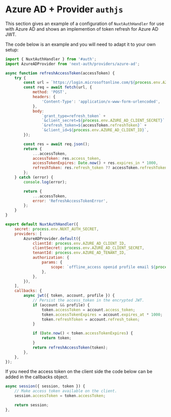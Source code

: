 # Azure AD + Provider `authjs`

This section gives an example of a configuration of `NuxtAuthHandler` for use with Azure AD and shows an implemention of token refresh for Azure AD JWT.

The code below is an example and you will need to adapt it to your own setup:
```js
import { NuxtAuthHandler } from '#auth';
import AzureADProvider from 'next-auth/providers/azure-ad';

async function refreshAccessToken(accessToken) {
	try {
		const url = `https://login.microsoftonline.com/${process.env.AZURE_AD_TENANT_ID}/oauth2/v2.0/token`;
		const req = await fetch(url, {
			method: 'POST',
			headers: {
				'Content-Type': 'application/x-www-form-urlencoded',
			},
			body:
				`grant_type=refresh_token` +
				`&client_secret=${process.env.AZURE_AD_CLIENT_SECRET}` +
				`&refresh_token=${accessToken.refreshToken}` +
				`&client_id=${process.env.AZURE_AD_CLIENT_ID}`,
		});

		const res = await req.json();
		return {
			...accessToken,
			accessToken: res.access_token,
			accessTokenExpires: Date.now() + res.expires_in * 1000,
			refreshToken: res.refresh_token ?? accessToken.refreshToken, // Fall back to old refresh token
		};
	} catch (error) {
		console.log(error);

		return {
			...accessToken,
			error: 'RefreshAccessTokenError',
		};
	}
}

export default NuxtAuthHandler({
	secret: process.env.NUXT_AUTH_SECRET,
	providers: [
		AzureADProvider.default({
			clientId: process.env.AZURE_AD_CLIENT_ID,
			clientSecret: process.env.AZURE_AD_CLIENT_SECRET,
			tenantId: process.env.AZURE_AD_TENANT_ID,
			authorization: {
				params: {
					scope: `offline_access openid profile email ${process.env.AZURE_AD_CLIENT_ID}/access_as_user`,
				},
			},
		}),
	],
	callbacks: {
		async jwt({ token, account, profile }) {
			// Persist the access_token in the encrypted JWT.
			if (account && profile) {
				token.accessToken = account.access_token;
				token.accessTokenExpires = account.expires_at * 1000;
				token.refreshToken = account.refresh_token;
			}

			if (Date.now() < token.accessTokenExpires) {
				return token;
			}
			return refreshAccessToken(token);
		},
	},
});
```

If you need the access token on the client side the code below can be added in the callbacks object.

```js
async session({ session, token }) {
    // Make access token available on the client.
    session.accessToken = token.accessToken;

    return session;
},

```

